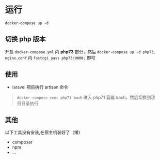 # 运行
```
docker-compose up -d
```

## 切换 php 版本
开启 `docker-compose.yml` 内 **php73** 部分，然后 `docker-compose up -d php73`, `nginx.conf` 内 `fastcgi_pass php73:9000;` 即可

## 使用
- laravel 项目执行 artisan 命令
> `docker-compose exec php71 bash` 进入 php71 容器 bash，然后切换到项目目录执行

## 其他
以下工具没有安装,在宿主机装好了（懒）
- composer
- npm
- ...